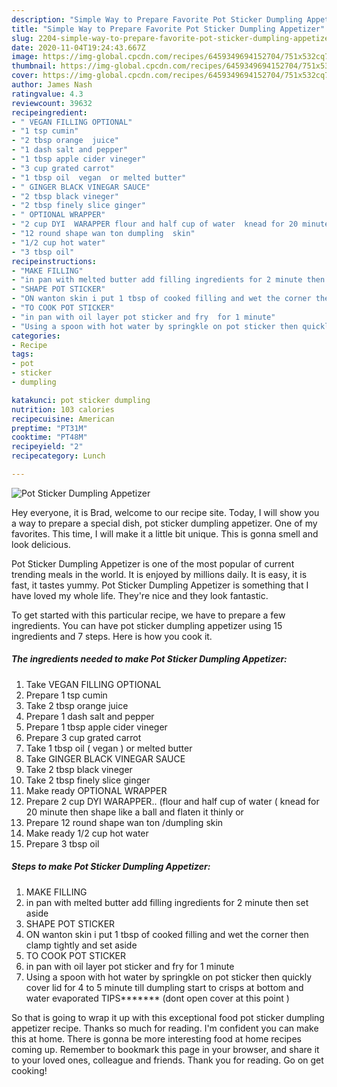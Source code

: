 ```yaml
---
description: "Simple Way to Prepare Favorite Pot Sticker Dumpling Appetizer"
title: "Simple Way to Prepare Favorite Pot Sticker Dumpling Appetizer"
slug: 2204-simple-way-to-prepare-favorite-pot-sticker-dumpling-appetizer
date: 2020-11-04T19:24:43.667Z
image: https://img-global.cpcdn.com/recipes/6459349694152704/751x532cq70/pot-sticker-dumpling-appetizer-recipe-main-photo.jpg
thumbnail: https://img-global.cpcdn.com/recipes/6459349694152704/751x532cq70/pot-sticker-dumpling-appetizer-recipe-main-photo.jpg
cover: https://img-global.cpcdn.com/recipes/6459349694152704/751x532cq70/pot-sticker-dumpling-appetizer-recipe-main-photo.jpg
author: James Nash
ratingvalue: 4.3
reviewcount: 39632
recipeingredient:
- " VEGAN FILLING OPTIONAL"
- "1 tsp cumin"
- "2 tbsp orange  juice"
- "1 dash salt and pepper"
- "1 tbsp apple cider vineger"
- "3 cup grated carrot"
- "1 tbsp oil  vegan  or melted butter"
- " GINGER BLACK VINEGAR SAUCE"
- "2 tbsp black vineger"
- "2 tbsp finely slice ginger"
- " OPTIONAL WRAPPER"
- "2 cup DYI  WARAPPER flour and half cup of water  knead for 20 minute then shape like a ball and flaten it thinly  or"
- "12 round shape wan ton dumpling  skin"
- "1/2 cup hot water"
- "3 tbsp oil"
recipeinstructions:
- "MAKE FILLING"
- "in pan with melted butter add filling ingredients for 2 minute then set aside"
- "SHAPE POT STICKER"
- "ON wanton skin i put 1 tbsp of cooked filling and wet the corner then clamp tightly and set aside"
- "TO COOK POT STICKER"
- "in pan with oil layer pot sticker and fry  for 1 minute"
- "Using a spoon with hot water by springkle on pot sticker then quickly cover lid for 4 to 5 minute till dumpling start to crisps at bottom and water evaporated TIPS******* (dont open cover at this point )"
categories:
- Recipe
tags:
- pot
- sticker
- dumpling

katakunci: pot sticker dumpling 
nutrition: 103 calories
recipecuisine: American
preptime: "PT31M"
cooktime: "PT48M"
recipeyield: "2"
recipecategory: Lunch

---
```



![Pot Sticker Dumpling Appetizer](https://img-global.cpcdn.com/recipes/6459349694152704/751x532cq70/pot-sticker-dumpling-appetizer-recipe-main-photo.jpg)

Hey everyone, it is Brad, welcome to our recipe site. Today, I will show you a way to prepare a special dish, pot sticker dumpling appetizer. One of my favorites. This time, I will make it a little bit unique. This is gonna smell and look delicious.



Pot Sticker Dumpling Appetizer is one of the most popular of current trending meals in the world. It is enjoyed by millions daily. It is easy, it is fast, it tastes yummy. Pot Sticker Dumpling Appetizer is something that I have loved my whole life. They're nice and they look fantastic.


To get started with this particular recipe, we have to prepare a few ingredients. You can have pot sticker dumpling appetizer using 15 ingredients and 7 steps. Here is how you cook it.

<!--inarticleads1-->

##### The ingredients needed to make Pot Sticker Dumpling Appetizer:

1. Take  VEGAN FILLING OPTIONAL
1. Prepare 1 tsp cumin
1. Take 2 tbsp orange  juice
1. Prepare 1 dash salt and pepper
1. Prepare 1 tbsp apple cider vineger
1. Prepare 3 cup grated carrot
1. Take 1 tbsp oil ( vegan ) or melted butter
1. Take  GINGER BLACK VINEGAR SAUCE
1. Take 2 tbsp black vineger
1. Take 2 tbsp finely slice ginger
1. Make ready  OPTIONAL WRAPPER
1. Prepare 2 cup DYI  WARAPPER.. (flour and half cup of water ( knead for 20 minute then shape like a ball and flaten it thinly  or
1. Prepare 12 round shape wan ton /dumpling  skin
1. Make ready 1/2 cup hot water
1. Prepare 3 tbsp oil




<!--inarticleads2-->

##### Steps to make Pot Sticker Dumpling Appetizer:

1. MAKE FILLING
1. in pan with melted butter add filling ingredients for 2 minute then set aside
1. SHAPE POT STICKER
1. ON wanton skin i put 1 tbsp of cooked filling and wet the corner then clamp tightly and set aside
1. TO COOK POT STICKER
1. in pan with oil layer pot sticker and fry  for 1 minute
1. Using a spoon with hot water by springkle on pot sticker then quickly cover lid for 4 to 5 minute till dumpling start to crisps at bottom and water evaporated TIPS******* (dont open cover at this point )




So that is going to wrap it up with this exceptional food pot sticker dumpling appetizer recipe. Thanks so much for reading. I'm confident you can make this at home. There is gonna be more interesting food at home recipes coming up. Remember to bookmark this page in your browser, and share it to your loved ones, colleague and friends. Thank you for reading. Go on get cooking!
